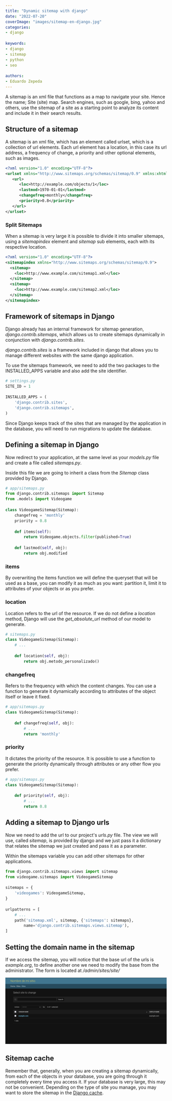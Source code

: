 ```yaml
---
title: "Dynamic sitemap with django"
date: "2022-07-20"
coverImage: "images/sitemap-en-django.jpg"
categories:
- django

keywords:
- django
- sitemap
- python
- seo

authors:
- Eduardo Zepeda
---
```


A sitemap is an xml file that functions as a map to navigate your site. Hence the name; Site (site) map. Search engines, such as google, bing, yahoo and others, use the sitemap of a site as a starting point to analyze its content and include it in their search results.

## Structure of a sitemap

A sitemap is an xml file, which has an element called urlset, which is a collection of url elements. Each url element has a location, in this case its url address, a frequency of change, a priority and other optional elements, such as images.

```xml
<?xml version="1.0" encoding="UTF-8"?>
<urlset xmlns="http://www.sitemaps.org/schemas/sitemap/0.9" xmlns:xhtml="http://www.w3.org/1999/xhtml">
   <url>
      <loc>http://example.com/objecto/1</loc>
      <lastmod>1970-01-01</lastmod>
      <changefreq>monthly</changefreq>
      <priority>0.8</priority>
   </url>
</urlset>
```

### Split Sitemaps

When a sitemap is very large it is possible to divide it into smaller sitemaps, using a _sitemapindex_ element and _sitemap_ sub elements, each with its respective location.

```xml
<?xml version="1.0" encoding="UTF-8"?>
<sitemapindex xmlns="http://www.sitemaps.org/schemas/sitemap/0.9">
  <sitemap>
    <loc>http://www.example.com/sitemap1.xml</loc>
  </sitemap>
  <sitemap>
    <loc>http://www.example.com/sitemap2.xml</loc>
  </sitemap>
</sitemapindex>
```

## Framework of sitemaps in Django

Django already has an internal framework for sitemap generation, _django.contrib.sitemaps_, which allows us to create sitemaps dynamically in conjunction with _django.contrib.sites_.

_django.contrib.sites_ is a framework included in django that allows you to manage different websites with the same django application.

To use the sitemaps framework, we need to add the two packages to the INSTALLED_APPS variable and also add the site identifier.

```python
# settings.py
SITE_ID = 1

INSTALLED_APPS = (
    'django.contrib.sites',
    'django.contrib.sitemaps',
)
```

Since Django keeps track of the sites that are managed by the application in the database, you will need to run migrations to update the database.

## Defining a sitemap in Django

Now redirect to your application, at the same level as your _models.py_ file and create a file called _sitemaps.py_.

Inside this file we are going to inherit a class from the _Sitemap_ class provided by Django.

```python
# app/sitemaps.py
from django.contrib.sitemaps import Sitemap
from .models import Videogame

class VideogameSitemap(Sitemap):
    changefreq = 'monthly'
    priority = 0.8

    def items(self):
        return Videogame.objects.filter(published=True)

    def lastmod(self, obj):
        return obj.modified
```

### items

By overwriting the items function we will define the queryset that will be used as a base, you can modify it as much as you want: partition it, limit it to attributes of your objects or as you prefer.

### location

Location refers to the url of the resource. If we do not define a _location_ method, Django will use the _get_absolute_url_ method of our model to generate.

```python
# sitemaps.py
class VideogameSitemap(Sitemap):
    # ...

    def location(self, obj):
        return obj.metodo_personalizado()
```

### changefreq

Refers to the frequency with which the content changes. You can use a function to generate it dynamically according to attributes of the object itself or leave it fixed.

```python
# app/sitemaps.py
class VideogameSitemap(Sitemap):

    def changefreq(self, obj):
        # ...
        return 'monthly'
```

### priority

It dictates the priority of the resource. It is possible to use a function to generate the priority dynamically through attributes or any other flow you prefer.

```python
# app/sitemaps.py
class VideogameSitemap(Sitemap):

    def priority(self, obj):
        # ...
        return 0.8
```

## Adding a sitemap to Django urls

Now we need to add the url to our project's _urls.py_ file. The view we will use, called _sitemap_, is provided by django and we just pass it a dictionary that relates the sitemap we just created and pass it as a parameter.

Within the sitemaps variable you can add other sitemaps for other applications.

```python
from django.contrib.sitemaps.views import sitemap
from videogame.sitemaps import VideogameSitemap

sitemaps = {
    'videogames': VideogameSitemap,
}

urlpatterns = [
    # ...
    path('sitemap.xml', sitemap, {'sitemaps': sitemaps},
        name='django.contrib.sitemaps.views.sitemap'),
]
```

## Setting the domain name in the sitemap

If we access the sitemap, you will notice that the base url of the urls is _example.org_, to define another one we need to modify the base from the administrator. The form is located at _/admin/sites/site/_

![Add a domain to the Django sitemap](images/Django-sitio-sitemap.png "Modify the default domain of the sitemap in /admin/sites/site/")

## Sitemap cache

Remember that, generally, when you are creating a sitemap dynamically, from each of the objects in your database, you are going through it completely every time you access it. If your database is very large, this may not be convenient. Depending on the type of site you manage, you may want to store the sitemap in the [Django cache](/blog/caching-in-django-rest-framework-with-memcached/).